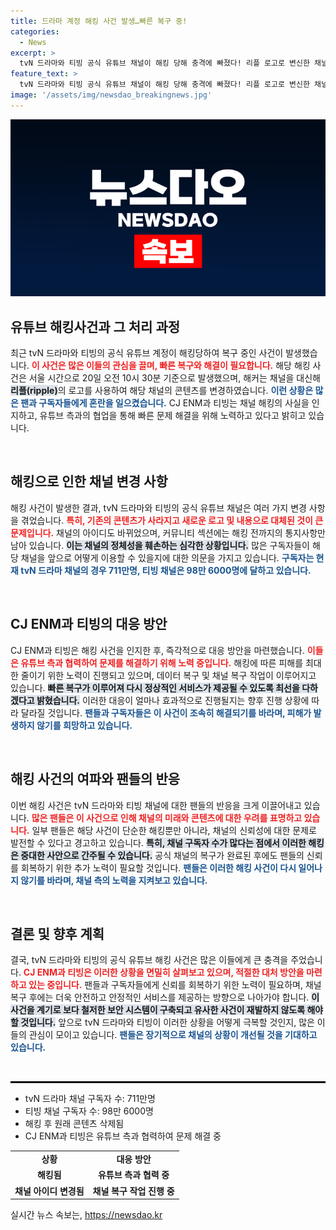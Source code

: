 ```yaml
---
title: 드라마 계정 해킹 사건 발생…빠른 복구 중!
categories:
  - News
excerpt: >
  tvN 드라마와 티빙 공식 유튜브 채널이 해킹 당해 충격에 빠졌다! 리플 로고로 변신한 채널, 빠른 복구를 위한 CJ ENM의 긴급 대응이 필요하다. 구독자 711만 명이 위기에 처한 이 사건의 전말은? 클릭해서 확인해보세요!
feature_text: >
  tvN 드라마와 티빙 공식 유튜브 채널이 해킹 당해 충격에 빠졌다! 리플 로고로 변신한 채널, 빠른 복구를 위한 CJ ENM의 긴급 대응이 필요하다. 구독자 711만 명이 위기에 처한 이 사건의 전말은? 클릭해서 확인해보세요!
image: '/assets/img/newsdao_breakingnews.jpg'
---
```


<p><img src="/assets/img/newsdao_breakingnews.jpg" alt="firstkoreanews 속보" /></p>

<h2 data-ke-size="size26">유튜브 해킹사건과 그 처리 과정</h2>

<p data-ke-size="size16">최근 tvN 드라마와 티빙의 공식 유튜브 계정이 해킹당하여 복구 중인 사건이 발생했습니다. <b><span style="color: #ee2323;">이 사건은 많은 이들의 관심을 끌며, 빠른 복구와 해결이 필요합니다.</span></b> 해당 해킹 사건은 서울 시간으로 20일 오전 10시 30분 기준으로 발생했으며, 해커는 채널을 대신해 <b><span style="background-color: #21538527;">리플(ripple)</span></b>의 로고를 사용하여 해당 채널의 콘텐츠를 변경하였습니다. <b><span style="color: #1a5490;">이런 상황은 많은 팬과 구독자들에게 혼란을 일으켰습니다.</span></b> CJ ENM과 티빙는 채널 해킹의 사실을 인지하고, 유튜브 측과의 협업을 통해 빠른 문제 해결을 위해 노력하고 있다고 밝히고 있습니다.</p>

<p data-ke-size="size16">&nbsp;</p>

<h2 data-ke-size="size26">해킹으로 인한 채널 변경 사항</h2>

<p data-ke-size="size16">해킹 사건이 발생한 결과, tvN 드라마와 티빙의 공식 유튜브 채널은 여러 가지 변경 사항을 겪었습니다. <b><span style="color: #ee2323;">특히, 기존의 콘텐츠가 사라지고 새로운 로고 및 내용으로 대체된 것이 큰 문제입니다.</span></b> 채널의 아이디도 바뀌었으며, 커뮤니티 섹션에는 해킹 전까지의 통지사항만 남아 있습니다. <b><span style="background-color: #21538527;">이는 채널의 정체성을 훼손하는 심각한 상황입니다.</span></b> 많은 구독자들이 해당 채널을 앞으로 어떻게 이용할 수 있을지에 대한 의문을 가지고 있습니다. <b><span style="color: #1a5490;">구독자는 현재 tvN 드라마 채널의 경우 711만명, 티빙 채널은 98만 6000명에 달하고 있습니다.</span></b></p>

<p data-ke-size="size16">&nbsp;</p>

<h2 data-ke-size="size26">CJ ENM과 티빙의 대응 방안</h2>

<p data-ke-size="size16">CJ ENM과 티빙은 해킹 사건을 인지한 후, 즉각적으로 대응 방안을 마련했습니다. <b><span style="color: #ee2323;">이들은 유튜브 측과 협력하여 문제를 해결하기 위해 노력 중입니다.</span></b> 해킹에 따른 피해를 최대한 줄이기 위한 노력이 진행되고 있으며, 데이터 복구 및 채널 복구 작업이 이루어지고 있습니다. <b><span style="background-color: #21538527;">빠른 복구가 이루어져 다시 정상적인 서비스가 제공될 수 있도록 최선을 다하겠다고 밝혔습니다.</span></b> 이러한 대응이 얼마나 효과적으로 진행될지는 향후 진행 상황에 따라 달라질 것입니다. <b><span style="color: #1a5490;">팬들과 구독자들은 이 사건이 조속히 해결되기를 바라며, 피해가 발생하지 않기를 희망하고 있습니다.</span></b></p>

<p data-ke-size="size16">&nbsp;</p>

<h2 data-ke-size="size26">해킹 사건의 여파와 팬들의 반응</h2>

<p data-ke-size="size16">이번 해킹 사건은 tvN 드라마와 티빙 채널에 대한 팬들의 반응을 크게 이끌어내고 있습니다. <b><span style="color: #ee2323;">많은 팬들은 이 사건으로 인해 채널의 미래와 콘텐츠에 대한 우려를 표명하고 있습니다.</span></b> 일부 팬들은 해당 사건이 단순한 해킹뿐만 아니라, 채널의 신뢰성에 대한 문제로 발전할 수 있다고 경고하고 있습니다. <b><span style="background-color: #21538527;">특히, 채널 구독자 수가 많다는 점에서 이러한 해킹은 중대한 사안으로 간주될 수 있습니다.</span></b> 공식 채널의 복구가 완료된 후에도 팬들의 신뢰를 회복하기 위한 추가 노력이 필요할 것입니다. <b><span style="color: #1a5490;">팬들은 이러한 해킹 사건이 다시 일어나지 않기를 바라며, 채널 측의 노력을 지켜보고 있습니다.</span></b></p>

<p data-ke-size="size16">&nbsp;</p>

<h2 data-ke-size="size26">결론 및 향후 계획</h2>

<p data-ke-size="size16">결국, tvN 드라마와 티빙의 공식 유튜브 해킹 사건은 많은 이들에게 큰 충격을 주었습니다. <b><span style="color: #ee2323;">CJ ENM과 티빙은 이러한 상황을 면밀히 살펴보고 있으며, 적절한 대처 방안을 마련하고 있는 중입니다.</span></b> 팬들과 구독자들에게 신뢰를 회복하기 위한 노력이 필요하며, 채널 복구 후에는 더욱 안전하고 안정적인 서비스를 제공하는 방향으로 나아가야 합니다. <b><span style="background-color: #21538527;">이 사건을 계기로 보다 철저한 보안 시스템이 구축되고 유사한 사건이 재발하지 않도록 해야 할 것입니다.</span></b> 앞으로 tvN 드라마와 티빙이 이러한 상황을 어떻게 극복할 것인지, 많은 이들의 관심이 모이고 있습니다. <b><span style="color: #1a5490;">팬들은 장기적으로 채널의 상황이 개선될 것을 기대하고 있습니다.</span></b></p>

<p data-ke-size="size16">&nbsp;</p>

<hr style="height:3px; background-color:#000; border:none;"> 

<ul> 
<li>tvN 드라마 채널 구독자 수: 711만명</li>
<li>티빙 채널 구독자 수: 98만 6000명</li>
<li>해킹 후 원래 콘텐츠 삭제됨</li> 
<li>CJ ENM과 티빙은 유튜브 측과 협력하여 문제 해결 중</li> 
</ul>

<table style="width: 100%; border-collapse: collapse;"> 
<tr> 
<td style="text-align: center; height: 17px;"><b>상황</b></td> 
<td style="text-align: center; height: 17px;"><b>대응 방안</b></td> 
</tr> 
<tr> 
<td style="text-align: center; height: 17px;"><b>해킹됨</b></td> 
<td style="text-align: center; height: 17px;"><b>유튜브 측과 협력 중</b></td> 
</tr> 
<tr> 
<td style="text-align: center; height: 17px;"><b>채널 아이디 변경됨</b></td> 
<td style="text-align: center; height: 17px;"><b>채널 복구 작업 진행 중</b></td> 
</tr> 
</table>
실시간 뉴스 속보는, <a href="https://newsdao.kr" rel="dofollow">https://newsdao.kr</a>


